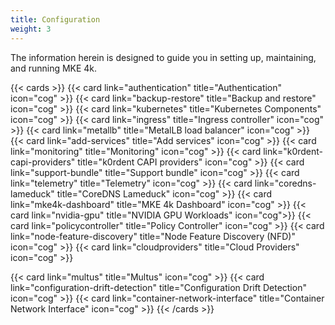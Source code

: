 ```yaml
---
title: Configuration
weight: 3
---
```


The information herein is designed to guide you in setting up, maintaining, and running MKE 4k.

{{< cards >}}
{{< card link="authentication" title="Authentication" icon="cog" >}}
{{< card link="backup-restore" title="Backup and restore" icon="cog" >}}
{{< card link="kubernetes" title="Kubernetes Components" icon="cog" >}}
{{< card link="ingress" title="Ingress controller" icon="cog" >}}
{{< card link="metallb" title="MetalLB load balancer" icon="cog" >}}
{{< card link="add-services" title="Add services" icon="cog" >}}
{{< card link="monitoring" title="Monitoring" icon="cog" >}}
{{< card link="k0rdent-capi-providers" title="k0rdent CAPI providers" icon="cog" >}}
{{< card link="support-bundle" title="Support bundle" icon="cog" >}}
{{< card link="telemetry" title="Telemetry" icon="cog" >}}
{{< card link="coredns-lameduck" title="CoreDNS Lameduck" icon="cog" >}}
{{< card link="mke4k-dashboard" title="MKE 4k Dashboard" icon="cog" >}}
{{< card link="nvidia-gpu" title="NVIDIA GPU Workloads" icon="cog">}}
{{< card link="policycontroller" title="Policy Controller"
icon="cog" >}}
{{< card link="node-feature-discovery" title="Node Feature Discovery (NFD)" icon="cog" >}}
{{< card link="cloudproviders" title="Cloud Providers" icon="cog" >}}
<!---
{{< card link="tls-certificates" title="TLS certificates" icon="cog" >}}
-->
{{< card link="multus" title="Multus" icon="cog" >}}
{{< card link="configuration-drift-detection" title="Configuration Drift Detection" icon="cog" >}}
{{< card link="container-network-interface" title="Container Network Interface" icon="cog" >}}
{{< /cards >}}

<!---
Grab the TLS certificates topic content from the PR in which it was removed when the feature is functional - https://github.com/Mirantis/mke-docs/pull/421
-->